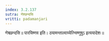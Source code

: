 ```yaml
---
index: 3.2.137
sutra: णेश्छन्दसि
vritti: padamanjari
---
```


 णेश्च्छन्दसि॥ पारयिष्णव इति। ठयामन्ताल्वाय्येत्न्विष्णुषुऽ इत्ययादेशः॥
